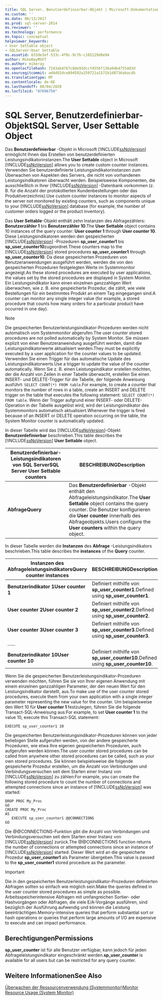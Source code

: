 ```yaml
---
title: SQL Server, Benutzerdefinierbar-Objekt | Microsoft-Dokumentation
ms.custom: ''
ms.date: 06/13/2017
ms.prod: sql-server-2014
ms.reviewer: ''
ms.technology: performance
ms.topic: conceptual
helpviewer_keywords:
- User Settable object
- SQLServer:User Settable
ms.assetid: 633de3ef-533c-4f0c-9c7b-c105129d8e94
author: MikeRayMSFT
ms.author: mikeray
ms.openlocfilehash: 7243ab4767c8de93dccf4556f136a94b47554d3d
ms.sourcegitcommit: ad4d92dce894592a259721a1571b1d8736abacdb
ms.translationtype: MT
ms.contentlocale: de-DE
ms.lasthandoff: 08/04/2020
ms.locfileid: "87696750"
---
```

# <a name="sql-server-user-settable-object"></a><span data-ttu-id="0f6d5-102">SQL Server, Benutzerdefinierbar-Objekt</span><span class="sxs-lookup"><span data-stu-id="0f6d5-102">SQL Server, User Settable Object</span></span>
  <span data-ttu-id="0f6d5-103">Das **Benutzerdefinierbar** -Objekt in Microsoft [!INCLUDE[ssNoVersion](../../includes/ssnoversion-md.md)] ermöglicht Ihnen das Erstellen von benutzerdefinierten Leistungsindikatorinstanzen.</span><span class="sxs-lookup"><span data-stu-id="0f6d5-103">The **User Settable** object in Microsoft [!INCLUDE[ssNoVersion](../../includes/ssnoversion-md.md)] allows you to create custom counter instances.</span></span> <span data-ttu-id="0f6d5-104">Verwenden Sie benutzerdefinierte Leistungsindikatorinstanzen zum Überwachen von Aspekten des Servers, die nicht von vorhandenen Leistungsindikatoren überwacht werden. Beispielsweise Komponenten, die ausschließlich in Ihrer [!INCLUDE[ssNoVersion](../../includes/ssnoversion-md.md)] -Datenbank vorkommen (z. B. für die Anzahl der protokollierten Kundenbestellungen oder das Produktverzeichnis).</span><span class="sxs-lookup"><span data-stu-id="0f6d5-104">Use custom counter instances to monitor aspects of the server not monitored by existing counters, such as components unique to your [!INCLUDE[ssNoVersion](../../includes/ssnoversion-md.md)] database (for example, the number of customer orders logged or the product inventory).</span></span>  
  
 <span data-ttu-id="0f6d5-105">Das **User Settable**-Objekt enthält zehn Instanzen des Abfragezählers: **Benutzerzähler 1** bis **Benutzerzähler 10**.</span><span class="sxs-lookup"><span data-stu-id="0f6d5-105">The **User Settable** object contains 10 instances of the query counter: **User counter 1** through **User counter 10**.</span></span> <span data-ttu-id="0f6d5-106">Diese Leistungsindikatoren werden den gespeicherten [!INCLUDE[ssNoVersion](../../includes/ssnoversion-md.md)] -Prozeduren **sp_user_counter1** bis **sp_user_counter10**zugeordnet.</span><span class="sxs-lookup"><span data-stu-id="0f6d5-106">These counters map to the [!INCLUDE[ssNoVersion](../../includes/ssnoversion-md.md)] stored procedures **sp_user_counter1** through **sp_user_counter10**.</span></span> <span data-ttu-id="0f6d5-107">Da diese gespeicherten Prozeduren von Benutzeranwendungen ausgeführt werden, werden die von den gespeicherten Prozeduren festgelegten Werte im Systemmonitor angezeigt.</span><span class="sxs-lookup"><span data-stu-id="0f6d5-107">As these stored procedures are executed by user applications, the values set by the stored procedures are displayed in System Monitor.</span></span> <span data-ttu-id="0f6d5-108">Ein Leistungsindikator kann einen einzelnen ganzzahligen Wert überwachen, wie z. B. eine gespeicherte Prozedur, die zählt, wie viele Bestellungen für ein bestimmtes Produkt an einem Tag eingegangen sind.</span><span class="sxs-lookup"><span data-stu-id="0f6d5-108">A counter can monitor any single integer value (for example, a stored procedure that counts how many orders for a particular product have occurred in one day).</span></span>  
  
> [!NOTE]  
>  <span data-ttu-id="0f6d5-109">Die gespeicherten Benutzerleistungsindikator-Prozeduren werden nicht automatisch vom Systemmonitor abgerufen.</span><span class="sxs-lookup"><span data-stu-id="0f6d5-109">The user counter stored procedures are not polled automatically by System Monitor.</span></span> <span data-ttu-id="0f6d5-110">Sie müssen explizit von einer Benutzeranwendung ausgeführt werden, damit die Leistungsindikatorwerte aktualisiert werden.</span><span class="sxs-lookup"><span data-stu-id="0f6d5-110">They must be explicitly executed by a user application for the counter values to be updated.</span></span> <span data-ttu-id="0f6d5-111">Verwenden Sie einen Trigger für das automatische Update des Leistungsindikatorwerts.</span><span class="sxs-lookup"><span data-stu-id="0f6d5-111">Use a trigger to update the value of the counter automatically.</span></span> <span data-ttu-id="0f6d5-112">Wenn Sie z. B. einen Leistungsindikator erstellen möchten, der die Anzahl von Zeilen in einer Tabelle überwacht, erstellen Sie einen INSERT- und DELETE-Trigger für die Tabelle, der folgende Anweisung ausführt: `SELECT COUNT(*) FROM table`.</span><span class="sxs-lookup"><span data-stu-id="0f6d5-112">For example, to create a counter that monitors the number of rows in a table, create an INSERT and DELETE trigger on the table that executes the following statement: `SELECT COUNT(*) FROM table`.</span></span> <span data-ttu-id="0f6d5-113">Wenn der Trigger aufgrund einer INSERT- oder DELETE-Operation in der Tabelle ausgelöst wird, wird der Leistungsindikator des Systemmonitors automatisch aktualisiert.</span><span class="sxs-lookup"><span data-stu-id="0f6d5-113">Whenever the trigger is fired because of an INSERT or DELETE operation occurring on the table, the System Monitor counter is automatically updated.</span></span>  
  
 <span data-ttu-id="0f6d5-114">In dieser Tabelle wird das [!INCLUDE[ssNoVersion](../../includes/ssnoversion-md.md)]-Objekt **Benutzerdefinierbar** beschrieben.</span><span class="sxs-lookup"><span data-stu-id="0f6d5-114">This table describes the [!INCLUDE[ssNoVersion](../../includes/ssnoversion-md.md)] **User Settable** object.</span></span>  
  
|<span data-ttu-id="0f6d5-115">Benutzerdefinierbar-Leistungsindikatoren von SQL Server</span><span class="sxs-lookup"><span data-stu-id="0f6d5-115">SQL Server User Settable counters</span></span>|<span data-ttu-id="0f6d5-116">BESCHREIBUNG</span><span class="sxs-lookup"><span data-stu-id="0f6d5-116">Description</span></span>|  
|---------------------------------------|-----------------|  
|<span data-ttu-id="0f6d5-117">**Abfrage**</span><span class="sxs-lookup"><span data-stu-id="0f6d5-117">**Query**</span></span>|<span data-ttu-id="0f6d5-118">Das **Benutzerdefinierbar** -Objekt enthält den Abfrageleistungsindikator.</span><span class="sxs-lookup"><span data-stu-id="0f6d5-118">The **User Settable** object contains the query counter.</span></span> <span data-ttu-id="0f6d5-119">Die Benutzer konfigurieren die **User counter** innerhalb des Abfrageobjekts.</span><span class="sxs-lookup"><span data-stu-id="0f6d5-119">Users configure the **User counters** within the query object.</span></span>|  
  
 <span data-ttu-id="0f6d5-120">In dieser Tabelle werden die **Instanzen** des **Abfrage** -Leistungsindikators beschrieben.</span><span class="sxs-lookup"><span data-stu-id="0f6d5-120">This table describes the **instances** of the **Query** counter.</span></span>  
  
|<span data-ttu-id="0f6d5-121">Instanzen des Abfrageleistungsindikators</span><span class="sxs-lookup"><span data-stu-id="0f6d5-121">Query counter instances</span></span>|<span data-ttu-id="0f6d5-122">BESCHREIBUNG</span><span class="sxs-lookup"><span data-stu-id="0f6d5-122">Description</span></span>|  
|-----------------------------|-----------------|  
|<span data-ttu-id="0f6d5-123">**Benutzerindikator 1**</span><span class="sxs-lookup"><span data-stu-id="0f6d5-123">**User counter 1**</span></span>|<span data-ttu-id="0f6d5-124">Definiert mithilfe von **sp_user_counter1**.</span><span class="sxs-lookup"><span data-stu-id="0f6d5-124">Defined using **sp_user_counter1**.</span></span>|  
|<span data-ttu-id="0f6d5-125">**User counter 2**</span><span class="sxs-lookup"><span data-stu-id="0f6d5-125">**User counter 2**</span></span>|<span data-ttu-id="0f6d5-126">Definiert mithilfe von **sp_user_counter2**.</span><span class="sxs-lookup"><span data-stu-id="0f6d5-126">Defined using **sp_user_counter2**.</span></span>|  
|<span data-ttu-id="0f6d5-127">**User counter 3**</span><span class="sxs-lookup"><span data-stu-id="0f6d5-127">**User counter 3**</span></span>|<span data-ttu-id="0f6d5-128">Definiert mithilfe von **sp_user_counter3**.</span><span class="sxs-lookup"><span data-stu-id="0f6d5-128">Defined using **sp_user_counter3**.</span></span>|  
|<span data-ttu-id="0f6d5-129">...</span><span class="sxs-lookup"><span data-stu-id="0f6d5-129">...</span></span>||  
|<span data-ttu-id="0f6d5-130">**Benutzerindikator 10**</span><span class="sxs-lookup"><span data-stu-id="0f6d5-130">**User counter 10**</span></span>|<span data-ttu-id="0f6d5-131">Definiert mithilfe von **sp_user_counter10**.</span><span class="sxs-lookup"><span data-stu-id="0f6d5-131">Defined using **sp_user_counter10**.</span></span>|  
  
 <span data-ttu-id="0f6d5-132">Wenn Sie die gespeicherten Benutzerleistungsindikator-Prozeduren verwenden möchten, führen Sie sie von Ihrer eigenen Anwendung mit einem einzelnen ganzzahligen Parameter, der den neuen Wert für den Leistungsindikator darstellt, aus.</span><span class="sxs-lookup"><span data-stu-id="0f6d5-132">To make use of the user counter stored procedures, execute them from your own application with a single integer parameter representing the new value for the counter.</span></span> <span data-ttu-id="0f6d5-133">Um beispielsweise den Wert 10 für **User counter 1** festzulegen, führen Sie die folgende Transact-SQL-Anweisung aus:</span><span class="sxs-lookup"><span data-stu-id="0f6d5-133">For example, to set **User counter 1** to the value 10, execute this Transact-SQL statement:</span></span>  
  
```  
EXECUTE sp_user_counter1 10  
```  
  
 <span data-ttu-id="0f6d5-134">Die gespeicherten Benutzerleistungsindikator-Prozeduren können von jeder beliebigen Stelle aufgerufen werden, von der andere gespeicherte Prozeduren, wie etwa Ihre eigenen gespeicherten Prozeduren, auch aufgerufen werden können.</span><span class="sxs-lookup"><span data-stu-id="0f6d5-134">The user counter stored procedures can be called from anywhere other stored procedures can be called, such as your own stored procedures.</span></span> <span data-ttu-id="0f6d5-135">Sie können beispielsweise die folgende gespeicherte Prozedur erstellen, um die Anzahl von Verbindungen und Verbindungsversuchen seit dem Starten einer Instanz von [!INCLUDE[ssNoVersion](../../includes/ssnoversion-md.md)] zu zählen:</span><span class="sxs-lookup"><span data-stu-id="0f6d5-135">For example, you can create the following stored procedure to count the number of connections and attempted connections since an instance of [!INCLUDE[ssNoVersion](../../includes/ssnoversion-md.md)] was started:</span></span>  
  
```  
DROP PROC My_Proc  
GO  
CREATE PROC My_Proc  
AS   
   EXECUTE sp_user_counter1 @@CONNECTIONS  
GO  
```  
  
 <span data-ttu-id="0f6d5-136">Die @@CONNECTIONS-Funktion gibt die Anzahl von Verbindungen und Verbindungsversuchen seit dem Starten einer Instanz von [!INCLUDE[ssNoVersion](../../includes/ssnoversion-md.md)] zurück.</span><span class="sxs-lookup"><span data-stu-id="0f6d5-136">The @@CONNECTIONS function returns the number of connections or attempted connections since an instance of [!INCLUDE[ssNoVersion](../../includes/ssnoversion-md.md)] started.</span></span> <span data-ttu-id="0f6d5-137">Dieser Wert wird an die gespeicherte Prozedur **sp_user_counter1** als Parameter übergeben.</span><span class="sxs-lookup"><span data-stu-id="0f6d5-137">This value is passed to the **sp_user_counter1** stored procedure as the parameter.</span></span>  
  
> [!IMPORTANT]  
>  <span data-ttu-id="0f6d5-138">Die in den gespeicherten Benutzerleistungsindikator-Prozeduren definierten Abfragen sollten so einfach wie möglich sein.</span><span class="sxs-lookup"><span data-stu-id="0f6d5-138">Make the queries defined in the user counter stored procedures as simple as possible.</span></span> <span data-ttu-id="0f6d5-139">Arbeitsspeicherintensive Abfragen mit umfangreichen Sortier- oder Hashvorgängen oder Abfragen, die viele E/A-Vorgänge ausführen, sind bezüglich der Ausführung aufwendig und können die Leistung beeinträchtigen.</span><span class="sxs-lookup"><span data-stu-id="0f6d5-139">Memory-intensive queries that perform substantial sort or hash operations or queries that perform large amounts of I/O are expensive to execute and can impact performance.</span></span>  
  
## <a name="permissions"></a><span data-ttu-id="0f6d5-140">Berechtigungen</span><span class="sxs-lookup"><span data-stu-id="0f6d5-140">Permissions</span></span>  
 <span data-ttu-id="0f6d5-141">**sp_user_counter** ist für alle Benutzer verfügbar, kann jedoch für jeden Abfrageleistungsindikator eingeschränkt werden.</span><span class="sxs-lookup"><span data-stu-id="0f6d5-141">**sp_user_counter** is available for all users but can be restricted for any query counter.</span></span>  
  
## <a name="see-also"></a><span data-ttu-id="0f6d5-142">Weitere Informationen</span><span class="sxs-lookup"><span data-stu-id="0f6d5-142">See Also</span></span>  
 [<span data-ttu-id="0f6d5-143">Überwachen der Ressourcenverwendung &#40;Systemmonitor&#41;</span><span class="sxs-lookup"><span data-stu-id="0f6d5-143">Monitor Resource Usage &#40;System Monitor&#41;</span></span>](monitor-resource-usage-system-monitor.md)  
  
  
